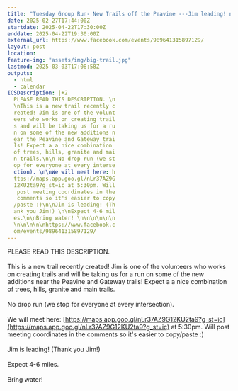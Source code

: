 ```yaml
---
title: "Tuesday Group Run- New Trails off the Peavine ---Jim leading! newer trail!"
date: 2025-02-27T17:44:00Z
startdate: 2025-04-22T17:30:00Z
enddate: 2025-04-22T19:30:00Z
external_url: https://www.facebook.com/events/989641315897129/
layout: post
location: 
feature-img: "assets/img/big-trail.jpg"
lastmod: 2025-03-03T17:08:58Z
outputs:
  - html
  - calendar
ICSDescription: |+2
  PLEASE READ THIS DESCRIPTION. \n  \nThis is a new trail recently c  reated! Jim is one of the volunt  eers who works on creating trail  s and will be taking us for a ru  n on some of the new additions n  ear the Peavine and Gateway trai  ls! Expect a a nice combination   of trees, hills, granite and mai  n trails.\n\n No drop run (we st  op for everyone at every interse  ction). \n\nWe will meet here: h  ttps://maps.app.goo.gl/nLr37AZ9G  12KU2ta9?g_st=ic at 5:30pm. Will   post meeting coordinates in the   comments so it's easier to copy  /paste :)\n\nJim is leading! (Th  ank you Jim!) \n\nExpect 4-6 mil  es.\n\nBring water! \n\n\n\n\n\n  \n\n\n\n\nhttps://www.facebook.c  om/events/989641315897129/
---
```


PLEASE READ THIS DESCRIPTION. <br>
  <br>
  This is a new trail recently created! Jim is one of the volunteers who works on creating trails and will be taking us for a run on some of the new additions near the Peavine and Gateway trails! Expect a a nice combination of trees, hills, granite and main trails.<br>
  <br>
   No drop run (we stop for everyone at every intersection). <br>
  <br>
  We will meet here&#58; [https://maps.app.goo.gl/nLr37AZ9G12KU2ta9?g_st=ic](https://maps.app.goo.gl/nLr37AZ9G12KU2ta9?g_st=ic) at 5&#58;30pm. Will post meeting coordinates in the comments so it's easier to copy/paste &#58;)<br>
  <br>
  Jim is leading! (Thank you Jim!) <br>
  <br>
  Expect 4-6 miles.<br>
  <br>
  Bring water! <br>
  <br>
  <br>
  <br>
  <br>
  <br>
  <br>
  <br>
  <br>
  <br>
  <br>
  

